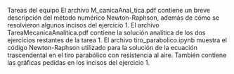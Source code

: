 Tareas del equipo
El archivo M_canicaAnal_tica.pdf contiene un breve descripción del método numérico Newton-Raphson, además de cómo se resolvieron algunos incisos del ejercicio 1. 
El archivo TareaMecanicaAnalitica.pdf contiene la solución analítica de los dos ejercicios restantes de la tarea 1. 
El archivo tiro_parabolico.ipynb muestra el código Newton-Raphson utilizado para la solución de la ecuación trascendental en el tiro parabólico con resistencia al aire. También contiene las gráficas pedidas en los incisos del ejercicio 1. 

